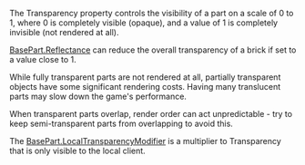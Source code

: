 The Transparency property controls the visibility of a part on a scale of 0 to 1, where 0 is completely visible (opaque), and a value of 1 is completely invisible (not rendered at all).

[BasePart.Reflectance](https://developer.roblox.com/en-us/api-reference/property/BasePart/Reflectance) can reduce the overall transparency of a brick if set to a value close to 1.

While fully transparent parts are not rendered at all, partially transparent objects have some significant rendering costs. Having many translucent parts may slow down the game's performance.

When transparent parts overlap, render order can act unpredictable - try to keep semi-transparent parts from overlapping to avoid this.

The [BasePart.LocalTransparencyModifier](https://developer.roblox.com/en-us/api-reference/property/BasePart/LocalTransparencyModifier) is a multiplier to Transparency that is only visible to the local client.